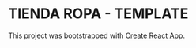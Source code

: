 # TIENDA ROPA - TEMPLATE

This project was bootstrapped with [Create React App](https://github.com/facebook/create-react-app).

